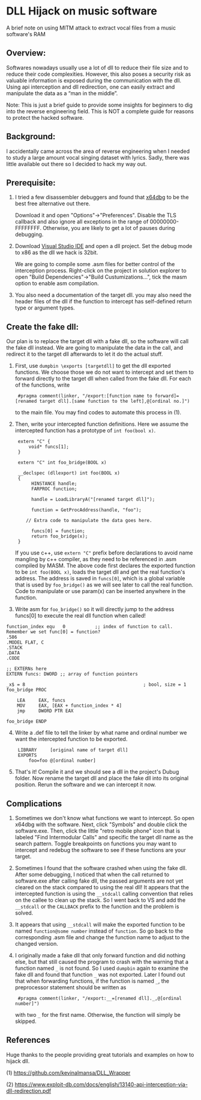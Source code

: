 # DLL Hijack on music software
A brief note on using MITM attack to extract vocal files from a music software's RAM


## Overview: 
Softwares nowadays usually use a lot of dll to reduce their file size and to reduce their code complexities. However, this also poses a security risk as valuable information is exposed during the communication with the dll. Using api interception and dll redirection, one can easily extract and manipulate the data as a “man in the middle”.

Note: This is just a brief guide to provide some insights for beginners to dig into the reverse engineering field. This is NOT a complete guide for reasons to protect the hacked software.

## Background:
I accidentally came across the area of reverse engineering when I needed to study a large amount vocal singing dataset with lyrics. Sadly, there was little available out there so I decided to hack my way out.

## Prerequisite:
1. I tried a few disassembler debuggers and found that [x64dbg](https://x64dbg.com/#start) to be the best free alternative out there.

   Download it and open "Options"->"Preferences". Disable the TLS callback and also ignore all exceptions in the range of 00000000-      FFFFFFFF. Otherwise, you are likely to get a lot of pauses during debugging.

2. Download [Visual Studio IDE](https://visualstudio.microsoft.com) and open a dll project. Set the debug mode to x86 as the dll we hack is 32bit.

   We are going to compile some .asm files for better control of the interception process. Right-click on the project in solution explorer to open "Build Dependencies"->"Build Custumizations...", tick the masm option to enable asm compilation.

3. You also need a documentation of the target dll. you may also need the header files of the dll if the function to intercept has self-defined return type or argument types.

## Create the fake dll:
Our plan is to replace the target dll with a fake dll, so the software will call the fake dll instead. We are going to manipulate the data in the call, and redirect it to the target dll afterwards to let it do the actual stuff.

1. First, use `dumpbin \exports [targetdll]` to get the dll exported functions. We choose those we do not want to intercept and set them to forward directly to the target dll when called from the fake dll. For each of the functions,  write 

        #pragma comment(linker, "/export:[function name to forward]=[renamed target dll].[same function to the left],@[ordinal no.]")


   to the main file. You may find codes to automate this process in (1).
   

2. Then, write your intercepted function definitions. Here we assume the intercepted function has a prototype of `int foo(bool x)`.

        extern "C" {
        	void* funcs[1];
        }
        
        extern "C" int foo_bridge(BOOL x)
        
        __declspec (dllexport) int foo(BOOL x)
        {
        	 HINSTANCE handle;
        	 FARPROC function;
        
        	 handle = LoadLibraryA("[renamed target dll]");
        
        	 function = GetProcAddress(handle, "foo");
        	 
           // Extra code to manipulate the data goes here.
           
        	 funcs[0] = function;
        	 return foo_bridge(x);
        }


   If you use c++, use `extern "C"` prefix before declarations to avoid name mangling by c++ compiler, as they need to be referenced in .asm compiled by MASM. The above code first declares the exported function to be `int foo(BOOL x)`, loads the target dll and get the real function's address. The address is saved in `funcs[0]`, which is a global variable that is used by `foo_bridge()` as we will see later to call the real function. Code to manipulate or use param(x) can be inserted anywhere in the function.


3. Write asm for `foo_bridge()` so it will directly jump to the address funcs[0] to execute the real dll function when called!
```
function_index equ	 0			 ;; index of function to call. Remember we set func[0] = function?
.586
.MODEL FLAT, C
.STACK
.DATA
.CODE

;; EXTERNs here
EXTERN funcs: DWORD	;; array of function pointers

_x$ = 8                                            ; bool, size = 1
foo_bridge PROC

	LEA		EAX, funcs
	MOV		EAX, [EAX + function_index * 4]
	jmp		DWORD PTR EAX

foo_bridge ENDP

```


4. Write a .def file to tell the linker by what name and ordinal number we want the intercepted function to be exported.

        LIBRARY		[original name of target dll]
        EXPORTS
        	foo=foo @[ordinal number]


5. That's it! Compile it and we should see a dll in the project's Dubug folder. Now rename the target dll and place the fake dll into its original position. Rerun the software and we can intercept it now.

## Complications
1. Sometimes we don't know what functions we want to intercept. So open x64dbg with the software. Next, click "Symbols" and double click the software.exe. Then, click the little "retro mobile phone" icon that is labeled "Find Intermodular Calls" and specific the target dll name as the search pattern. Toggle breakpoints on functions you may want to intercept and redebug the software to see if these functions are your target.

2. Sometimes I found that the software crashed when using the fake dll. After some debugging, I noticed that when the call returned to software.exe after calling fake dll, the passed arguments are not yet cleared on the stack compared to using the real dll! It appears that the intercepted function is using the `__stdcall` calling convention that relies on the callee to clean up the stack. So I went back to VS and add the `__stdcall` or the `CALLBACK` prefix to the function and the problem is solved.

3. It appears that using `__stdcall` will make the exported function to be named `function@some number` instead of `function`. So go back to the corresponding .asm file and change the function name to adjust to the changed version.

4. I originally made a fake dll that only forward function and did nothing else, but that still caused the program to crash with the warning that a function named `_` is not found. So I used `dumpbin` again to examine the fake dll and found that function `_` was not exported. Later I found out that when forwarding functions, if the function is named `_`, the preprocessor statement should be written as

        #pragma comment(linker, "/export:__=[renamed dll]._,@[ordinal number]")


   with two `_` for the first name. Otherwise, the function will simply be skipped.
   

## References
Huge thanks to the people providing great tutorials and examples on how to hijack dll.

(1) https://github.com/kevinalmansa/DLL_Wrapper

(2) https://www.exploit-db.com/docs/english/13140-api-interception-via-dll-redirection.pdf
